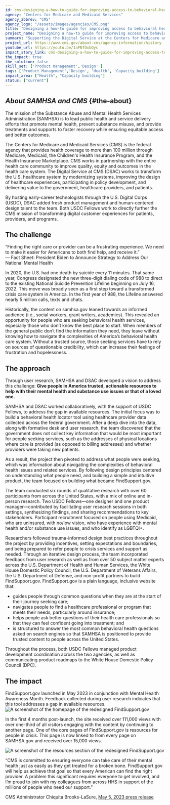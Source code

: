 ```yaml
---
id: cms-designing-a-how-to-guide-for-improving-access-to-behavioral-health-care-and-support
agency: "Centers for Medicare and Medicaid Services"
agency_abbrev: "CMS"
agency_logo: "/assets/images/agencies/CMS.png"
title: "Designing a how-to guide for improving access to behavioral health care and support through FindSupport.gov"
project_name: "Designing a how-to guide for improving access to behavioral health care and support through FindSupport.gov"
summary: "Supporting the Digital Service at the Centers for Medicare and Medicaid Services in understanding how people move around the U.S. health insurance system and taking action to support the most vulnerable Americans."
project_url: https://www.cms.gov/about-cms/agency-information/history
youtube_url: https://youtu.be/1aPNfOxbQyc
impact_story_link: cms-designing-a-how-to-guide-for-improving-access-to-behavioral-health-care-and-support
the_impact: true
the_solution: false
skill_set: ['Product management','Design' ]
tags: ['Product_Management','Design', 'Health', 'Capacity_building']
impact_area: ["Health", "Capacity building"]
status: ["current"]
---
```

## *About SAMHSA and CMS* {#the-about}
The mission of the Substance Abuse and Mental Health Services Administration (SAMHSA) is to lead public health and service delivery efforts that promote mental health, prevent substance misuse, and provide treatments and supports to foster recovery while ensuring equitable access and better outcomes. 
 
The Centers for Medicare and Medicaid Services (CMS) is the federal agency that provides health coverage to more than 100 million through Medicare, Medicaid, the Children's Health Insurance Program, and the Health Insurance Marketplace. CMS works in partnership with the entire health care community to improve quality, equity and outcomes in the health care system. The Digital Service at CMS (DSAC) works to transform the U.S. healthcare system by modernizing systems, improving the design of healthcare experiences, participating in policy development, and delivering value to the government, healthcare providers, and patients. 

By hosting early-career technologists through the U.S. Digital Corps (USDC), DSAC added fresh product management and human-centered design talent to the team. Both USDC Fellows work to directly further the CMS mission of transforming digital customer experiences for patients, providers, and programs.

## The challenge
<div class="blog-quote-box">
    <p>“Finding the right care or provider can be a frustrating experience. We need to make it easier for Americans to both find help, and receive it.”
    <br/>
    — <a style="text-decoration: none;" href="https://www.whitehouse.gov/briefing-room/statements-releases/2022/03/01/fact-sheet-president-biden-to-announce-strategy-to-address-our-national-mental-health-crisis-as-part-of-unity-agenda-in-his-first-state-of-the-union/">Fact Sheet</a>: President Biden to Announce Strategy to Address Our National Mental Health
    </p>
</div>

In 2020, the U.S. had one death by suicide every 11 minutes. That same year, Congress designated the new three-digit dialing code of 988 to direct to the existing National Suicide Prevention Lifeline beginning on July 16, 2022. This move was broadly seen as a first step toward a transformed crisis care system in America. In the first year of 988, the Lifeline answered nearly 5 million calls, texts and chats. 

Historically, the content on samhsa.gov leaned towards an informed audience (i.e., social workers, grant writers, academics). This revealed an opportunity for people who are seeking behavioral health services, especially those who don’t know the best place to start. When members of the general public don’t find the information they need, they leave without knowing how to navigate the complexities of America’s behavioral health care system. Without a trusted source, those seeking services have to rely on sources of questionable credibility, which can increase their feelings of frustration and hopelessness.


## The approach

Through user research, SAMHSA and DSAC developed a vision to address this challenge: **Give people in America trusted, actionable resources to help with their mental health and substance use issues or that of a loved one.** 

SAMHSA and DSAC worked collaboratively, with the support of USDC Fellows, to address the gap in available resources. The initial focus was to build a behavioral health locator tool using healthcare provider data collected across the federal government. After a deep dive into the data, along with formative desk and user research, the team discovered that the government does not collect key information that would be most important for people seeking services, such as the addresses of physical locations where care is provided (as opposed to billing addresses) and whether providers were taking new patients.

As a result, the project then pivoted to address what people were seeking, which was information about navigating the complexities of behavioral health issues and related services. By following design principles centered on understanding what people need, and building a simple and intuitive product, the team focused on building what became FindSupport.gov.

The team conducted six rounds of qualitative research with over 60 participants from across the United States, with a mix of online and in-person research. Two USDC Fellows—one designer and one product manager—contributed by facilitating user research sessions in both settings, synthesizing findings, and sharing recommendations to key stakeholders. Participant recruitment focused on people using Medicaid, who are uninsured, with no/low vision, who have experience with mental health and/or substance use issues, and who identify as LGBTQI+. 

Researchers followed trauma-informed design best practices throughout the project by providing incentives, setting expectations and boundaries, and being prepared to refer people to crisis services and support as needed. Through an iterative design process, the team incorporated feedback from user research as well as from over 50 subject matter experts across the U.S. Department of Health and Human Services, the White House Domestic Policy Council, the U.S. Department of Veterans Affairs, the U.S. Department of Defense, and non-profit partners to build FindSupport.gov. FindSupport.gov is a plain language, inclusive website that:

* guides people through common questions when they are at the start of their journey seeking care;
* navigates people to find a healthcare professional or program that meets their needs, particularly around insurance;
* helps people ask better questions of their health care professionals so that they can feel confident going into treatment; and
* is structured to answer the most common behavioral health questions asked on search engines so that SAMHSA is positioned to provide trusted content to people across the United States.

Throughout the process, both USDC Fellows managed product development coordination across the two agencies, as well as communicating product roadmaps to the White House Domestic Policy Council (DPC).  


## The impact 
FindSupport.gov launched in May 2023 in conjunction with Mental Health Awareness Month. Feedback collected during user research indicates that this tool addresses a gap in available resources. 
  <img src="{{site.baseurl}}/assets/images/projects/cms_digital_service_image_1.png" alt="A screenshot of the homepage of the redesigned FindSupport.gov"/>

In the first 4 months post-launch, the site received over 111,000 views with over one-third of all visitors engaging with the content by continuing to another page. One of the core pages of FindSupport.gov is resources for people in crisis. This page is now linked to from every page on SAMHSA.gov and received over 15,000 views. 

  <img src="{{site.baseurl}}/assets/images/projects/cms_digital_service_image_2.png" alt="A screenshot of the resources section of the redesigned FindSupport.gov"/>

<div class="blog-quote-box">
    <p>“CMS is committed to ensuring everyone can take care of their mental health just as easily as they get treated for a broken bone. FindSupport.gov will help us achieve that goal so that every American can find the right provider. A problem this significant requires everyone to get involved, and I’m proud to join with my colleagues from across HHS in support of the millions of people who need our support.”
    </p>
    <p>CMS Administrator Chiquita Brooks-LaSure, <a href="https://www.samhsa.gov/newsroom/press-announcements/20230504/hhs-launches-new-website-help-people-find-support-issues-mental-health-drugs-alcohol">May 5, 2023 press release</a></p>
</div>
